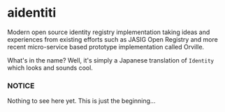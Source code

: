 aidentiti
=========

Modern open source identity registry implementation taking ideas and experiences from existing efforts such as JASIG Open Registry and more recent micro-service based prototype implementation called Orville.

What's in the name? Well, it's simply a Japanese translation of `Identity` which looks and sounds cool.

### NOTICE
Nothing to see here yet. This is just the beginning...
